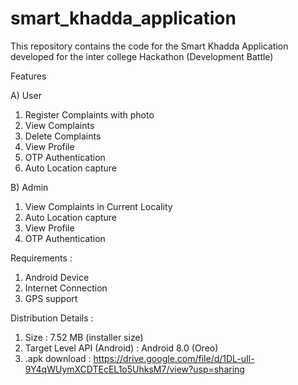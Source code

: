 # smart_khadda_application
This repository contains the code for the Smart Khadda Application developed for the inter college Hackathon (Development Battle)

Features

A) User
1. Register Complaints with photo
2. View Complaints
3. Delete Complaints
4. View Profile
5. OTP Authentication
6. Auto Location capture

B) Admin
1. View Complaints in Current Locality
2. Auto Location capture
3. View Profile
4. OTP Authentication

Requirements :

1. Android Device
2. Internet Connection
3. GPS support

Distribution Details : 

1. Size : 7.52 MB (installer size)
2. Target Level API (Android) : Android 8.0 (Oreo)
3. .apk download : https://drive.google.com/file/d/1DL-uIl-9Y4qWUymXCDTEcEL1o5UhksM7/view?usp=sharing
